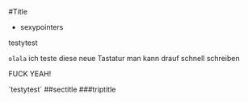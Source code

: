 #Title

* sexypointers

testytest

`olala`
ich teste diese neue Tastatur
man kann drauf schnell schreiben

FUCK YEAH!

´testytest´
##sectitle
###triptitle

